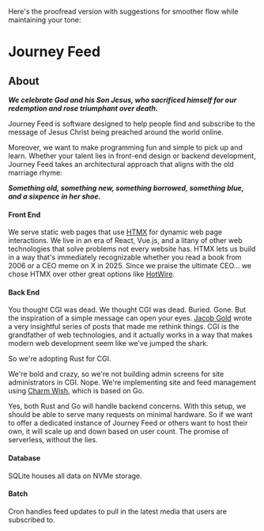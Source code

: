 Here's the proofread version with suggestions for smoother flow while maintaining your tone:

# Journey Feed

## About

***We celebrate God and his Son Jesus, who sacrificed himself for our redemption and rose triumphant over death.***

Journey Feed is software designed to help people find and subscribe to the message of Jesus Christ being preached around the world online.

Moreover, we want to make programming fun and simple to pick up and learn. Whether your talent lies in front-end design or backend development, Journey Feed takes an architectural approach that aligns with the old marriage rhyme:

***Something old, something new, something borrowed, something blue, and a sixpence in her shoe.***

#### Front End

We serve static web pages that use [HTMX](https://htmx.org/) for dynamic web page interactions. We live in an era of React, Vue.js, and a litany of other web technologies that solve problems not every website has. HTMX lets us build in a way that's immediately recognizable whether you read a book from 2006 or a CEO meme on X in 2025. Since we praise the ultimate CEO... we chose HTMX over other great options like [HotWire](https://hotwired.dev/).

#### Back End

You thought CGI was dead. We thought CGI was dead. Buried. Gone. But the inspiration of a simple message can open your eyes. [Jacob Gold](https://jacob.gold/posts/serving-half-billion-requests-with-rust-cgi/) wrote a very insightful series of posts that made me rethink things. CGI is the grandfather of web technologies, and it actually works in a way that makes modern web development seem like we've jumped the shark.

So we're adopting Rust for CGI.

We're bold and crazy, so we're not building admin screens for site administrators in CGI. Nope. We're implementing site and feed management using [Charm Wish](https://charm.sh/), which is based on Go.

Yes, both Rust and Go will handle backend concerns. With this setup, we should be able to serve many requests on minimal hardware. So if we want to offer a dedicated instance of Journey Feed or others want to host their own, it will scale up and down based on user count. The promise of serverless, without the lies.

#### Database

SQLite houses all data on NVMe storage.

#### Batch

Cron handles feed updates to pull in the latest media that users are subscribed to.